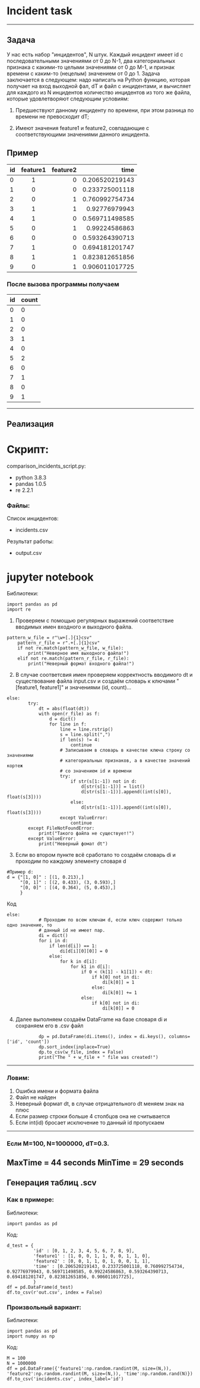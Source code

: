 # Incident task
***
## Задача
У нас есть набор "инцидентов", N штук. Каждый инцидент имеет id с последовательными значениями от 0 до N-1, два категориальных признака с какими-то целыми значениями от 0 до M-1, и признак времени с каким-то (нецелым) значением от 0 до 1. Задача заключается в следующем: надо написать на Python функцию, которая получает на вход выходной фал, dT и файл с инцидентами, и вычисляет для каждого из N инцидентов количество инцидентов из того же файла, которые удовлетворяют следующим условиям:
1. Предшествуют данному инциденту по времени, при этом разница по времени не превосходит dT;

2. Имеют значения feature1 и feature2, совпадающие с соответствующими значениями данного инцидента.

## Пример
| id | feature1 | feature2 | time |
| ---|:--------:| --------:| --------: |
| 0  | 1        | 0        |0.206520219143|
| 1  | 0        | 0        |0.233725001118|
| 2  | 0        | 1        |0.760992754734|
| 3  | 1        | 1        |0.92776979943|
| 4  | 1        | 0        |0.569711498585|
| 5  | 0        | 1        |0.99224586863|
| 6  | 0        | 0        |0.593264390713|
| 7  | 1        | 0        |0.694181201747|
| 8  | 1        | 1        |0.823812651856|
| 9  | 0        | 1        |0.906011017725|
 
### После вызова программы получаем 
|id |count   |
|---|-----|
| 0  |  0 |
| 1  |  0 |
| 2  | 0  |
| 3  |  1 |
| 4  |  0 |
| 5  |  2 |
| 6  | 0  |
| 7  | 1  |
| 8  | 0  |
| 9  |  1 |
-----
## Реализация
# Скрипт:
comparison_incidents_script.py:
- python 3.8.3
- pandas 1.0.5
- re 2.2.1
### Файлы:
Список инцидентов:
- incidents.csv

Результат работы:
- output.csv


# jupyter notebook
Библиотеки:
```python3
import pandas as pd
import re
```
1. Проверяем с помощью регулярных выражений соответствие вводимых имен входного и выходного файла.
```python3
pattern_w_file = r"\w+[.]{1}csv"
    pattern_r_file = r".+[.]{1}csv"
    if not re.match(pattern_w_file, w_file):
        print("Неверное имя выходного файла!")
    elif not re.match(pattern_r_file, r_file):
        print("Неверный формат входного файла!")
``` 
2. В случае соответсвия имен проверяем корректность вводимого dt и существование файла input.csv и создаём словарь к ключами "[feature1, feature1]" и значениями (id, count)...
```python3
else:  
        try: 
            dt = abs(float(dt))
            with open(r_file) as f:
                d = dict()
                for line in f:
                    line = line.rstrip()
                    s = line.split(",")
                    if len(s) != 4:
                        continue
                    # Записываем в словарь в качестве ключа строку со значениями 
                    # категориальных признаков, а в качестве значений кортеж
                    # со значением id и времени
                    try:
                        if str(s[1:-1]) not in d:
                            d[str(s[1:-1])] = list()
                            d[str(s[1:-1])].append((int(s[0]), float(s[3])))
                        else:
                            d[str(s[1:-1])].append((int(s[0]), float(s[3])))
                    except ValueError:
                        continue
        except FileNotFoundError:
            print("Такого файла не существует!")
        except ValueError:
            print("Неверный фомат dt")
```
3. Если во втором пункте всё сработало то создаём словарь di и проходим по каждому элементу словаря d
```python3
#Пример d:
d = {"[1, 0]" : [(1, 0.213),]
     "[0, 1]" : [(2, 0.433), (3, 0.593),]
     "[0, 0]" : [(4, 0.364), (5, 0.453),]
     }
```
Код
```python3
else:
            # Проходим по всем ключам d, если ключ содержит только одно значение, то
            # данный id не имеет пар.
            di = dict()
            for i in d:
                if len(d[i]) == 1:
                    di[d[i][0][0]] = 0
                else:
                    for k in d[i]:
                        for k1 in d[i]:
                            if 0 < (k[1] - k1[1]) < dt:
                                if k[0] not in di:
                                    di[k[0]] = 1
                                else:
                                    di[k[0]] += 1
                            else:
                                if k[0] not in di:
                                    di[k[0]] = 0
```
4. Далее выполняем создаём DataFrame на базе словаря di и сохраняем его в .csv файл
```python3
            dp = pd.DataFrame(di.items(), index = di.keys(), columns=['id', 'count'])
            dp.sort_index(inplace=True)
            dp.to_csv(w_file, index = False)
            print("The " + w_file + " file was created!")
```
-----
### Ловим:
1. Ошибка имени и формата файла
2. Файл не найден
3. Неверный формат dt, в случае отрицательного dt меняем знак на плюс
4. Если размер строки больше 4 столбцов она не считывается 
5. Если int(id) бросает исключение то данный id пропускаем
-----
### Если M=100, N=1000000, dT=0.3.
MaxTime = 44 seconds
MinTime = 29 seconds
-----
## Генерация таблиц .scv
### Как в примере:
Библиотеки:
```python3
import pandas as pd
```
Код:
```python3
d_test = {
          'id' : [0, 1, 2, 3, 4, 5, 6, 7, 8, 9], 
          'feature1' : [1, 0, 0, 1, 1, 0, 0, 1, 1, 0], 
          'feature2' : [0, 0, 1, 1, 0, 1, 0, 0, 1, 1], 
          'time' : [0.206520219143, 0.233725001118, 0.760992754734, 0.92776979943, 0.569711498585, 0.99224586863, 0.593264390713, 0.694181201747, 0.823812651856, 0.906011017725],
          }
df = pd.DataFrame(d_test)
df.to_csv(r'out.csv', index = False)
```
### Произвольный вариант:
Библиотеки:
```python3
import pandas as pd
import numpy as np
```
Код:
```python3
M = 100
N = 1000000
df = pd.DataFrame({'feature1':np.random.randint(M, size=(N,)), 'feature2':np.random.randint(M, size=(N,)), 'time':np.random.rand(N)})
df.to_csv('incidents.csv', index_label='id')
```
